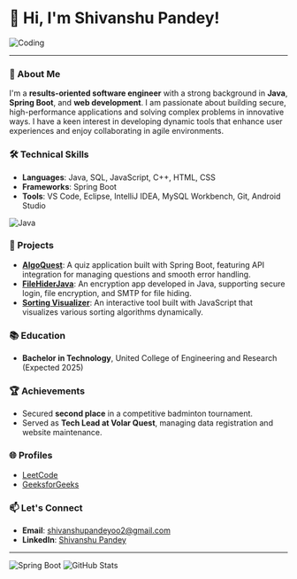 # 👋 Hi, I'm Shivanshu Pandey!

![Coding](https://media.giphy.com/media/13HgwGsXF0aiGY/giphy.gif)

---

### 🌟 About Me

I'm a **results-oriented software engineer** with a strong background in **Java**, **Spring Boot**, and **web development**. I am passionate about building secure, high-performance applications and solving complex problems in innovative ways. I have a keen interest in developing dynamic tools that enhance user experiences and enjoy collaborating in agile environments.

### 🛠️ Technical Skills

- **Languages**: Java, SQL, JavaScript, C++, HTML, CSS
- **Frameworks**: Spring Boot
- **Tools**: VS Code, Eclipse, IntelliJ IDEA, MySQL Workbench, Git, Android Studio

![Java](https://media.giphy.com/media/qgQUggAC3Pfv687qPC/giphy.gif)



### 🚀 Projects

- **[AlgoQuest](https://github.com/Shivanshu-23/AlgoQuest/tree/main/AlgoQuest/AlgoQuest)**: A quiz application built with Spring Boot, featuring API integration for managing questions and smooth error handling.
- **[FileHiderJava](https://github.com/Shivanshu-23/FileHiderJava)**: An encryption app developed in Java, supporting secure login, file encryption, and SMTP for file hiding.
- **[Sorting Visualizer](https://github.com/Shivanshu-23/Web-Development)**: An interactive tool built with JavaScript that visualizes various sorting algorithms dynamically.

### 📚 Education

- **Bachelor in Technology**, United College of Engineering and Research (Expected 2025)

### 🏆 Achievements

- Secured **second place** in a competitive badminton tournament.
- Served as **Tech Lead at Volar Quest**, managing data registration and website maintenance.

### 🌐 Profiles

- [LeetCode](https://leetcode.com/u/shivanshu_23/)
- [GeeksforGeeks](https://www.geeksforgeeks.org/user/shivanshu23/?utm_source=geeksforgeeks&utm_medium=my_profile&utm_campaign=auth_user)

### 📫 Let's Connect

- **Email**: [shivanshupandeyoo2@gmail.com](mailto:shivanshupandeyoo2@gmail.com)
- **LinkedIn**: [Shivanshu Pandey](https://www.linkedin.com/in/shivanshu-pandey-23-/)

---
![Spring Boot](https://media.giphy.com/media/dxn6fRlTIShoeBr69N/giphy.gif)
![GitHub Stats](https://github-readme-stats.vercel.app/api?username=Shivanshu-23&show_icons=true&hide_border=true&theme=radical)
